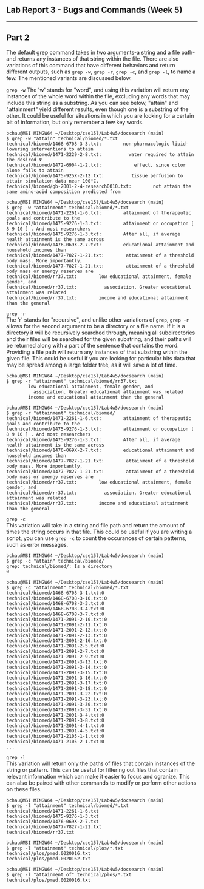 ## Lab Report 3 - Bugs and Commands (Week 5)
---
## Part 2

The default grep command takes in two arguments-a string and a file path-and returns any instances of that string within the file. There are also variations of this command that have different behaviors and return different outputs, such as `grep -w`, `grep -r`, `grep -c`, and `grep -l`, to name a few. The mentioned variants are discussed below.

`grep -w`
The 'w' stands for "word", and using this variation will return any instances of the whole word within the file, excluding any words that may include this string as a substring. As you can see below, "attain" and "attainment" yield different results, even though one is a substring of the other. It could be useful for situations in which you are looking for a certain bit of information, but only remember a few key words.  
```
bchau@MSI MINGW64 ~/Desktop/cse15l/Lab4w5/docsearch (main)
$ grep -w "attain" technical/biomed/*.txt
technical/biomed/1468-6708-3-3.txt:        non-pharmacologic lipid-lowering interventions to attain
technical/biomed/1471-2229-2-8.txt:          water required to attain the desired Ψ 
technical/biomed/1472-6904-1-2.txt:            effect, since color alone fails to attain
technical/biomed/1475-925X-2-12.txt:          tissue perfusion to attain simulation data near 100°C.
technical/biomed/gb-2001-2-4-research0010.txt:        not attain the same amino-acid composition predicted from

bchau@MSI MINGW64 ~/Desktop/cse15l/Lab4w5/docsearch (main)
$ grep -w "attainment" technical/biomed/*.txt
technical/biomed/1471-2261-1-6.txt:        attainment of therapeutic goals and contribute to the
technical/biomed/1475-9276-1-3.txt:        attainment or occupation [ 8 9 10 ] . And most researchers
technical/biomed/1475-9276-1-3.txt:        After all, if average health attainment is the same across
technical/biomed/1476-069X-2-7.txt:        educational attainment and household incomes than
technical/biomed/1477-7827-1-21.txt:        attainment of a threshold body mass. More importantly,
technical/biomed/1477-7827-1-21.txt:        attainment of a threshold body mass or energy reserves are
technical/biomed/rr37.txt:        low educational attainment, female gender, and
technical/biomed/rr37.txt:          association. Greater educational attainment was related
technical/biomed/rr37.txt:        income and educational attainment than the general
```

`grep -r`  
The 'r' stands for "recursive", and unlike other variations of `grep`, `grep -r` allows for the second argument to be a directory or a file name. If it is a directory it will be recursively searched through, meaning all subdirectories and their files will be searched for the given substring, and their paths will be returned along with a part of the sentence that contains the word. Providing a file path will return any instances of that substring within the given file. This could be useful if you are looking for particular bits data that may be spread among a large folder tree, as it will save a lot of time.  
```
bchau@MSI MINGW64 ~/Desktop/cse15l/Lab4w5/docsearch (main)
$ grep -r "attainment" technical/biomed/rr37.txt
        low educational attainment, female gender, and
          association. Greater educational attainment was related
        income and educational attainment than the general

bchau@MSI MINGW64 ~/Desktop/cse15l/Lab4w5/docsearch (main)
$ grep -r "attainment" technical/biomed/
technical/biomed/1471-2261-1-6.txt:        attainment of therapeutic goals and contribute to the
technical/biomed/1475-9276-1-3.txt:        attainment or occupation [ 8 9 10 ] . And most researchers
technical/biomed/1475-9276-1-3.txt:        After all, if average health attainment is the same across
technical/biomed/1476-069X-2-7.txt:        educational attainment and household incomes than
technical/biomed/1477-7827-1-21.txt:        attainment of a threshold body mass. More importantly,
technical/biomed/1477-7827-1-21.txt:        attainment of a threshold body mass or energy reserves are
technical/biomed/rr37.txt:        low educational attainment, female gender, and
technical/biomed/rr37.txt:          association. Greater educational attainment was related
technical/biomed/rr37.txt:        income and educational attainment than the general
```

`grep -c`  
This variation will take in a string and file path and return the amount of times the string occurs in that file. This could be useful if you are writing a script, you can use `grep -c` to count the occurances of certain patterns, such as error messages.  
```
bchau@MSI MINGW64 ~/Desktop/cse15l/Lab4w5/docsearch (main)
$ grep -c "attain" technical/biomed/
grep: technical/biomed/: Is a directory
0

bchau@MSI MINGW64 ~/Desktop/cse15l/Lab4w5/docsearch (main)
$ grep -c "attainment" technical/biomed/*.txt
technical/biomed/1468-6708-3-1.txt:0
technical/biomed/1468-6708-3-10.txt:0
technical/biomed/1468-6708-3-3.txt:0
technical/biomed/1468-6708-3-4.txt:0
technical/biomed/1468-6708-3-7.txt:0
technical/biomed/1471-2091-2-10.txt:0
technical/biomed/1471-2091-2-11.txt:0
technical/biomed/1471-2091-2-12.txt:0
technical/biomed/1471-2091-2-13.txt:0
technical/biomed/1471-2091-2-16.txt:0
technical/biomed/1471-2091-2-5.txt:0
technical/biomed/1471-2091-2-7.txt:0
technical/biomed/1471-2091-2-9.txt:0
technical/biomed/1471-2091-3-13.txt:0
technical/biomed/1471-2091-3-14.txt:0
technical/biomed/1471-2091-3-15.txt:0
technical/biomed/1471-2091-3-16.txt:0
technical/biomed/1471-2091-3-17.txt:0
technical/biomed/1471-2091-3-18.txt:0
technical/biomed/1471-2091-3-22.txt:0
technical/biomed/1471-2091-3-23.txt:0
technical/biomed/1471-2091-3-30.txt:0
technical/biomed/1471-2091-3-31.txt:0
technical/biomed/1471-2091-3-4.txt:0
technical/biomed/1471-2091-3-8.txt:0
technical/biomed/1471-2091-4-1.txt:0
technical/biomed/1471-2091-4-5.txt:0
technical/biomed/1471-2105-1-1.txt:0
technical/biomed/1471-2105-2-1.txt:0
...
```

`grep -l`  
This variation will return only the paths of files that contain instances of the string or pattern. This can be useful for filtering out files that contain relevant information which can make it easier to focus and ogranize. This can also be paired with other commands to modify or perform other actions on these files.
```
bchau@MSI MINGW64 ~/Desktop/cse15l/Lab4w5/docsearch (main)
$ grep -l "attainment" technical/biomed/*.txt
technical/biomed/1471-2261-1-6.txt
technical/biomed/1475-9276-1-3.txt
technical/biomed/1476-069X-2-7.txt
technical/biomed/1477-7827-1-21.txt
technical/biomed/rr37.txt

bchau@MSI MINGW64 ~/Desktop/cse15l/Lab4w5/docsearch (main)
$ grep -l "attainment" technical/plos/*.txt
technical/plos/pmed.0020016.txt
technical/plos/pmed.0020162.txt

bchau@MSI MINGW64 ~/Desktop/cse15l/Lab4w5/docsearch (main)
$ grep -l "attainment of" technical/plos/*.txt
technical/plos/pmed.0020016.txt
```

